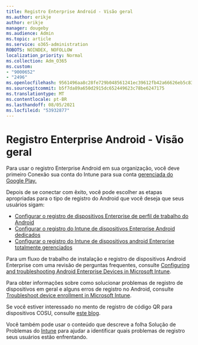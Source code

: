 ```yaml
---
title: Registro Enterprise Android - Visão geral
ms.author: erikje
author: erikje
manager: dougeby
ms.audience: Admin
ms.topic: article
ms.service: o365-administration
ROBOTS: NOINDEX, NOFOLLOW
localization_priority: Normal
ms.collection: Adm_O365
ms.custom:
- "9000652"
- "2496"
ms.openlocfilehash: 9561496aa8c28fe729b048561241ec39612fb42a66626eb5c83c73fdbe61d904
ms.sourcegitcommit: b5f7da89a650d2915dc652449623c78be6247175
ms.translationtype: MT
ms.contentlocale: pt-BR
ms.lasthandoff: 08/05/2021
ms.locfileid: "53932877"
---
```

# <a name="android-enterprise-enrollment---overview"></a>Registro Enterprise Android - Visão geral

Para usar o registro Enterprise Android em sua organização, você deve primeiro Conexão sua conta do Intune para sua conta [gerenciada do Google Play.](https://docs.microsoft.com/intune/enrollment/connect-intune-android-enterprise) 

Depois de se conectar com êxito, você pode escolher as etapas apropriadas para o tipo de registro do Android que você deseja que seus usuários sigam:

- [Configurar o registro de dispositivos Enterprise de perfil de trabalho do Android](https://docs.microsoft.com/intune/enrollment/android-work-profile-enroll)
- [Configurar o registro do Intune de dispositivos Enterprise Android dedicados](https://docs.microsoft.com/intune/enrollment/android-kiosk-enroll)
- [Configurar o registro do Intune de dispositivos android Enterprise totalmente gerenciados](https://docs.microsoft.com/intune/enrollment/android-fully-managed-enroll)

Para um fluxo de trabalho de instalação e registro de dispositivos Android Enterprise com uma revisão de perguntas frequentes, consulte [Configuring and troubleshooting Android Enterprise Devices in Microsoft Intune](https://support.microsoft.com/help/4476974/configuring-and-troubleshooting-android-enterprise-devices-in-intune).

Para obter informações sobre como solucionar problemas de registro de dispositivos em geral e alguns erros de registro no Android, consulte [Troubleshoot device enrollment in Microsoft Intune](https://docs.microsoft.com/intune/enrollment/troubleshoot-device-enrollment-in-intune).

Se você estiver interessado no mento de registro de código QR para dispositivos COSU, consulte [este blog](https://techcommunity.microsoft.com/t5/Intune-Customer-Success/COSU-Configuration-and-Enrollment-using-the-QR-code-enrollment/ba-p/280184).

Você também pode usar o conteúdo que descreve a folha Solução de Problemas do [Intune](https://docs.microsoft.com/intune/fundamentals/help-desk-operators) para ajudar a identificar quais problemas de registro seus usuários estão enfrentando.